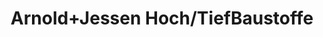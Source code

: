 ---
title: "Arnold+Jessen Hoch/TiefBaustoffe"
url: /dortmund/arnold-jessen-hoch-tiefbaustoffe/
shop: Baustoffe
---